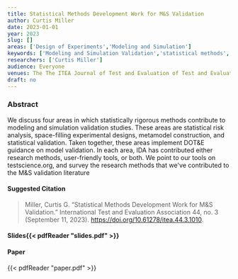 ```yaml
---
title: Statistical Methods Development Work for M&S Validation
author: Curtis Miller
date: 2023-01-01
year: 2023
slug: []
areas: ['Design of Experiments','Modeling and Simulation']
keywords: ['Modeling and Simulation Validation','statistical methods','Design of Experiments','Operational Testing','Director of Operational Testand Evaluation']
researchers: ['Curtis Miller']
audience: Everyone
venues: The The ITEA Journal of Test and Evaluation of Test and Evaluation
draft: no
---
```




### Abstract
We discuss four areas in which statistically rigorous methods contribute to modeling and simulation validation studies. These areas are statistical risk analysis, space-filling experimental designs, metamodel construction, and statistical validation. Taken together, these areas implement DOT&E guidance on model validation. In each area, IDA has contributed either research methods, user-friendly tools, or both. We point to our tools on testscience.org, and survey the research methods that we've contributed to the M&S validation literature

#### Suggested Citation
> Miller, Curtis G. “Statistical Methods Development Work for M&S Validation.” International Test and Evaluation Association 44, no. 3 (September 11, 2023). https://doi.org/10.61278/itea.44.3.1010.

#### Slides{{< pdfReader "slides.pdf" >}}

#### Paper
{{< pdfReader "paper.pdf" >}}


